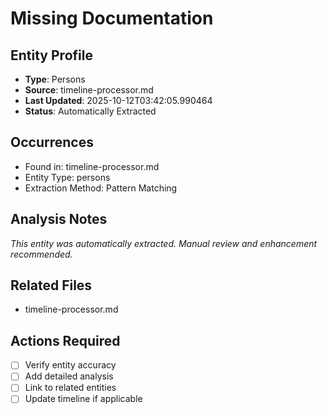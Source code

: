 # Missing Documentation

## Entity Profile
- **Type**: Persons
- **Source**: timeline-processor.md
- **Last Updated**: 2025-10-12T03:42:05.990464
- **Status**: Automatically Extracted

## Occurrences
- Found in: timeline-processor.md
- Entity Type: persons
- Extraction Method: Pattern Matching

## Analysis Notes
*This entity was automatically extracted. Manual review and enhancement recommended.*

## Related Files
- timeline-processor.md

## Actions Required
- [ ] Verify entity accuracy
- [ ] Add detailed analysis
- [ ] Link to related entities
- [ ] Update timeline if applicable
